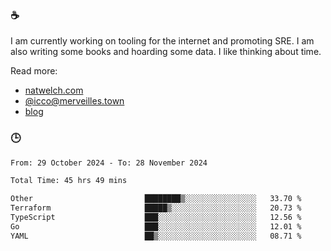 ### ☕

I am currently working on tooling for the internet and promoting SRE. I am also writing some books and hoarding some data. I like thinking about time. 

Read more:

 - [natwelch.com](https://natwelch.com)
 - [@icco@merveilles.town](https://merveilles.town/@icco)
 - [blog](https://writing.natwelch.com)

### 🕒

<!--START_SECTION:waka-->

```txt
From: 29 October 2024 - To: 28 November 2024

Total Time: 45 hrs 49 mins

Other                         ████████▒░░░░░░░░░░░░░░░░   33.70 %
Terraform                     █████▒░░░░░░░░░░░░░░░░░░░   20.73 %
TypeScript                    ███░░░░░░░░░░░░░░░░░░░░░░   12.56 %
Go                            ███░░░░░░░░░░░░░░░░░░░░░░   12.01 %
YAML                          ██▒░░░░░░░░░░░░░░░░░░░░░░   08.71 %
```

<!--END_SECTION:waka-->
